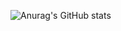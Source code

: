 ![Anurag's GitHub stats](https://github-readme-stats.vercel.app/api?username=Andremdrs77&theme=dark&show_icons=true)
